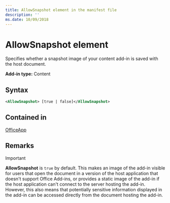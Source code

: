 ```yaml
---
title: AllowSnapshot element in the manifest file
description: ''
ms.date: 10/09/2018
---
```


# AllowSnapshot element

Specifies whether a snapshot image of your content add-in is saved with the host document.

**Add-in type:** Content

## Syntax

```XML
<AllowSnapshot> [true | false]</AllowSnapshot>
```

## Contained in

[OfficeApp](officeapp.md)

## Remarks

 > [!IMPORTANT]
 > **AllowSnapshot** is `true` by default. This makes an image of the add-in visible for users that open the document in a version of the host application that doesn't support Office Add-ins, or provides a static image of the add-in if the host application can't connect to the server hosting the add-in. However, this also means that potentially sensitive information displayed in the add-in can be accessed directly from the document hosting the add-in.

